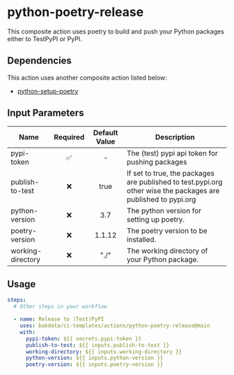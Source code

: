 # python-poetry-release

This composite action uses poetry to build and push your Python packages either to TestPyPI or PyPI.

## Dependencies

This action uses another composite action listed below:

* [python-setup-poetry](https://github.com/bakdata/ci-templates/tree/main/actions/python-setup-poetry)

## Input Parameters

| Name              | Required | Default Value | Description                                                                                                                        |
|-------------------|:--------:|:-------------:|------------------------------------------------------------------------------------------------------------------------------------|
| pypi-token        |    ✅     |       -       | The (test) pypi api token for pushing packages                                                                                     |
| publish-to-test   |    ❌     |     true      | If set to true, the packages are published to test.pypi.org other wise the packages are published to pypi.org                      |
| python-version    |    ❌     |      3.7      | The python version for setting up poetry.                                                                                          |
| poetry-version    |    ❌     |    1.1.12     | The poetry version to be installed.                                                                                                |
| working-directory |    ❌     |     "./"      | The working directory of your Python package.                                                                                      |

## Usage

```yaml
steps:
  # Other steps in your workflow

  - name: Release to (Test)PyPI
    uses: bakdata/ci-templates/actions/python-poetry-release@main
    with:
      pypi-token: ${{ secrets.pypi-token }}
      publish-to-test: ${{ inputs.publish-to-test }}
      working-directory: ${{ inputs.working-directory }}
      python-version: ${{ inputs.python-version }}
      poetry-version: ${{ inputs.poetry-version }}
```

